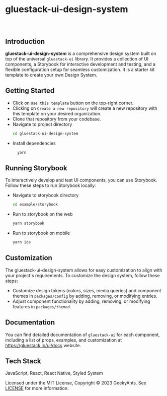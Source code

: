 # gluestack-ui-design-system

<h3 align="center">
  <br>
</h3>

## Introduction

**gluestack-ui-design-system** is a comprehensive design system built on top of the universal `gluestack-ui` library. It provides a collection of UI components, a Storybook for interactive development and testing, and a flexible configuration setup for seamless customization. It is a starter kit template to create your own Design System.


## Getting Started

* Click on `Use this template` button on the top-right corner.
* Clicking on `Create a new repository` will create a new repository with this template on your desired organization.
* Clone that repository from your codebase.
* Navigate to project directory
  ```bash
  cd gluestack-ui-design-system
  ```
* Install dependencies
  ```bash
    yarn
  ```

## Running Storybook
To interactively develop and test UI components, you can use Storybook. Follow these steps to run Storybook locally:

* Navigate to storybook directory
  ```bash
  cd example/storybook
  ```

* Run to storybook on the web
  ```bash
  yarn storybook
  ```
* Run to storybook on mobile
  ```bash
  yarn ios
  ```

## Customization
The gluestack-ui-design-system allows for easy customization to align with your project's requirements. To customize the design system, follow these steps:

* Customize design tokens (colors, sizes, media queries) and component themes in `packages/config` by adding, removing, or modifying entries.
* Adjust component functionality by adding, removing, or modifying features in `packages/themed`.


## Documentation

You can find detailed documentation of `gluestack-ui` for each component, including a list of props, examples, and customization at https://gluestack.io/ui/docs website.


## Tech Stack

JavaScript, React, React Native, Styled System


Licensed under the MIT License, Copyright © 2023 GeekyAnts. See [LICENSE](./LICENSE) for more information.
